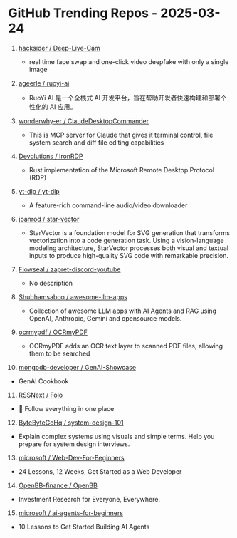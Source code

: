 # GitHub Trending Repos - 2025-03-24

1. [hacksider /    Deep-Live-Cam](https://github.com/hacksider/Deep-Live-Cam)
   - real time face swap and one-click video deepfake with only a single image

2. [ageerle /    ruoyi-ai](https://github.com/ageerle/ruoyi-ai)
   - RuoYi AI 是一个全栈式 AI 开发平台，旨在帮助开发者快速构建和部署个性化的 AI 应用。

3. [wonderwhy-er /    ClaudeDesktopCommander](https://github.com/wonderwhy-er/ClaudeDesktopCommander)
   - This is MCP server for Claude that gives it terminal control, file system search and diff file editing capabilities

4. [Devolutions /    IronRDP](https://github.com/Devolutions/IronRDP)
   - Rust implementation of the Microsoft Remote Desktop Protocol (RDP)

5. [yt-dlp /    yt-dlp](https://github.com/yt-dlp/yt-dlp)
   - A feature-rich command-line audio/video downloader

6. [joanrod /    star-vector](https://github.com/joanrod/star-vector)
   - StarVector is a foundation model for SVG generation that transforms vectorization into a code generation task. Using a vision-language modeling architecture, StarVector processes both visual and textual inputs to produce high-quality SVG code with remarkable precision.

7. [Flowseal /    zapret-discord-youtube](https://github.com/Flowseal/zapret-discord-youtube)
   - No description

8. [Shubhamsaboo /    awesome-llm-apps](https://github.com/Shubhamsaboo/awesome-llm-apps)
   - Collection of awesome LLM apps with AI Agents and RAG using OpenAI, Anthropic, Gemini and opensource models.

9. [ocrmypdf /    OCRmyPDF](https://github.com/ocrmypdf/OCRmyPDF)
   - OCRmyPDF adds an OCR text layer to scanned PDF files, allowing them to be searched

10. [mongodb-developer /    GenAI-Showcase](https://github.com/mongodb-developer/GenAI-Showcase)
   - GenAI Cookbook

11. [RSSNext /    Folo](https://github.com/RSSNext/Folo)
   - 🧡 Follow everything in one place

12. [ByteByteGoHq /    system-design-101](https://github.com/ByteByteGoHq/system-design-101)
   - Explain complex systems using visuals and simple terms. Help you prepare for system design interviews.

13. [microsoft /    Web-Dev-For-Beginners](https://github.com/microsoft/Web-Dev-For-Beginners)
   - 24 Lessons, 12 Weeks, Get Started as a Web Developer

14. [OpenBB-finance /    OpenBB](https://github.com/OpenBB-finance/OpenBB)
   - Investment Research for Everyone, Everywhere.

15. [microsoft /    ai-agents-for-beginners](https://github.com/microsoft/ai-agents-for-beginners)
   - 10 Lessons to Get Started Building AI Agents

